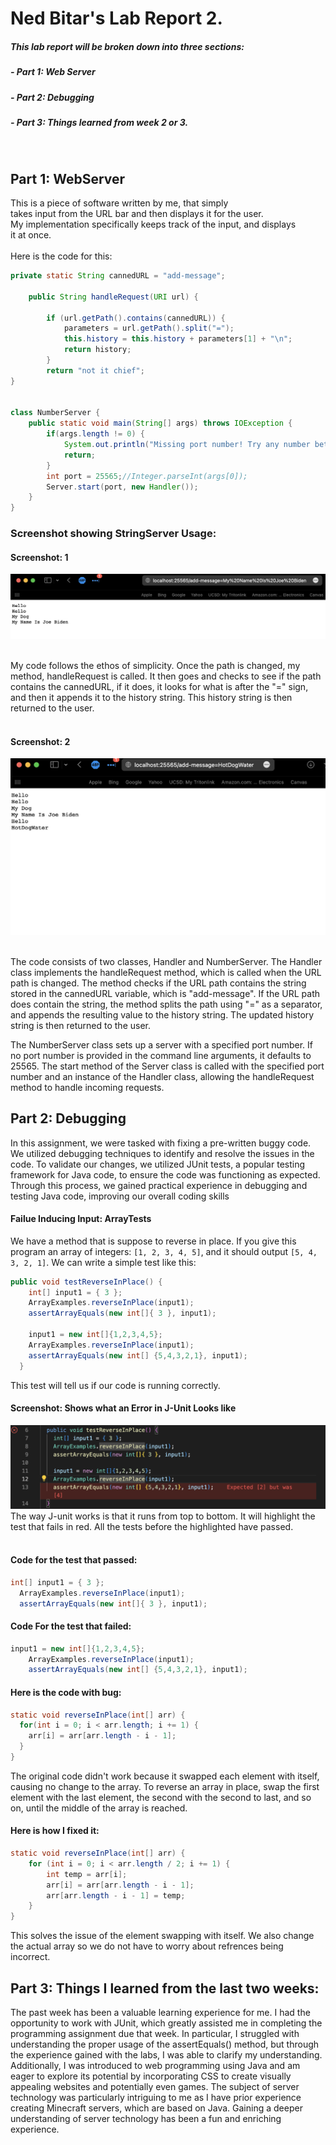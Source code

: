 # Ned Bitar's Lab Report 2.
##### This lab report will be broken down into three sections:

##### - Part 1: Web Server

##### - Part 2: Debugging

##### - Part 3: Things learned from week 2 or 3.
<br>

## Part 1: WebServer
This is a piece of software written by me, that simply<br>
takes input from the URL bar and then displays it for the user.<br>
My implementation specifically keeps track of the input, and displays <br>
it at once.
<br><br>
Here is the code for this:
<br>
```java
private static String cannedURL = "add-message";

    public String handleRequest(URI url) {
        
        if (url.getPath().contains(cannedURL)) {
            parameters = url.getPath().split("=");
            this.history = this.history + parameters[1] + "\n";
            return history;
        }
        return "not it chief";
}


class NumberServer {
    public static void main(String[] args) throws IOException {
        if(args.length != 0) {
            System.out.println("Missing port number! Try any number between 1024 to 49151");
            return;
        }
        int port = 25565;//Integer.parseInt(args[0]);
        Server.start(port, new Handler());
    }
}
```
### Screenshot showing StringServer Usage:
#### Screenshot: 1
![image](1photo/joeB.png)
<br><br>

My code follows the ethos of simplicity. Once the path is changed, my method, handleRequest is called.
It then goes and checks to see if the path contains the cannedURL, if it does, it looks for what is 
after the "=" sign, and then it appends it to the history string. This history string is then returned
to the user.
<br><br> 
#### Screenshot: 2
![image](1photo/hotdogw.png)
<br><br>

The code consists of two classes, Handler and NumberServer. The Handler class implements the handleRequest method, which is called when the URL path is changed. The method checks if the URL path contains the string stored in the cannedURL variable, which is "add-message". If the URL path does contain the string, the method splits the path using "=" as a separator, and appends the resulting value to the history string. The updated history string is then returned to the user.

The NumberServer class sets up a server with a specified port number. If no port number is provided in the command line arguments, it defaults to 25565. The start method of the Server class is called with the specified port number and an instance of the Handler class, allowing the handleRequest method to handle incoming requests.
## Part 2: Debugging
In this assignment, we were tasked with fixing a pre-written buggy code. We utilized debugging techniques to identify and resolve the issues in the code. To validate our changes, we utilized JUnit tests, a popular testing framework for Java code, to ensure the code was functioning as expected. Through this process, we gained practical experience in debugging and testing Java code, improving our overall coding skills

#### Failue Inducing Input: ArrayTests
We have a method that is suppose to reverse in place. If you give this program an array of integers: `[1, 2, 3, 4, 5]`, and it should output 
`[5, 4, 3, 2, 1]`. We can write a simple test like this: <br>
```java
public void testReverseInPlace() {
    int[] input1 = { 3 };
    ArrayExamples.reverseInPlace(input1);
    assertArrayEquals(new int[]{ 3 }, input1);

    input1 = new int[]{1,2,3,4,5};
    ArrayExamples.reverseInPlace(input1);
    assertArrayEquals(new int[] {5,4,3,2,1}, input1);
  }
  ```
This test will tell us if our code is running correctly.
#### Screenshot: Shows what an Error in J-Unit Looks like
![image](1photo/fail1.png)
The way J-unit works is that it runs from top to bottom. It will highlight the test that fails in red. All the tests before the highlighted have passed.
<br><br>
#### Code for the test that passed:
  ```java
  int[] input1 = { 3 };
    ArrayExamples.reverseInPlace(input1);
    assertArrayEquals(new int[]{ 3 }, input1);
 ```
#### Code For the test that failed:
```java
input1 = new int[]{1,2,3,4,5};
    ArrayExamples.reverseInPlace(input1);
    assertArrayEquals(new int[] {5,4,3,2,1}, input1);
```
#### Here is the code with bug:
```java
static void reverseInPlace(int[] arr) {
  for(int i = 0; i < arr.length; i += 1) {
    arr[i] = arr[arr.length - i - 1];
  }
}
```
The original code didn't work because it swapped each element with itself, causing no change to the array. To reverse an array in place, swap the first element with the last element, the second with the second to last, and so on, until the middle of the array is reached.

#### Here is how I fixed it:
```java
static void reverseInPlace(int[] arr) {
	for (int i = 0; i < arr.length / 2; i += 1) {
		int temp = arr[i];
		arr[i] = arr[arr.length - i - 1];
		arr[arr.length - i - 1] = temp;
	}
}
```
This solves the issue of the element swapping with itself. We also change the actual array so we do not have to worry about refrences being incorrect.

## Part 3: Things I learned from the last two weeks:
The past week has been a valuable learning experience for me. I had the opportunity to work with JUnit, which greatly assisted me in completing the programming assignment due that week. In particular, I struggled with understanding the proper usage of the assertEquals() method, but through the experience gained with the labs, I was able to clarify my understanding. Additionally, I was introduced to web programming using Java and am eager to explore its potential by incorporating CSS to create visually appealing websites and potentially even games. The subject of server technology was particularly intriguing to me as I have prior experience creating Minecraft servers, which are based on Java. Gaining a deeper understanding of server technology has been a fun and enriching experience.
